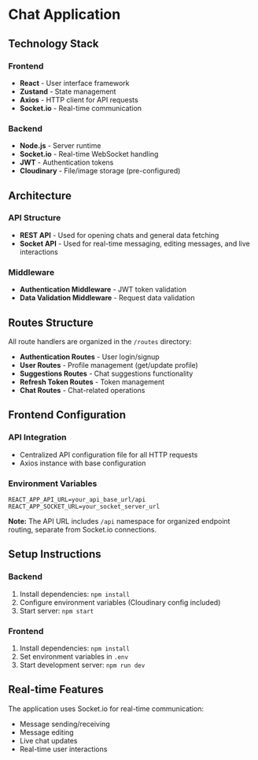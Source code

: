 # Chat Application

## Technology Stack

### Frontend
- **React** - User interface framework
- **Zustand** - State management
- **Axios** - HTTP client for API requests
- **Socket.io** - Real-time communication

### Backend
- **Node.js** - Server runtime
- **Socket.io** - Real-time WebSocket handling
- **JWT** - Authentication tokens
- **Cloudinary** - File/image storage (pre-configured)

## Architecture

### API Structure
- **REST API** - Used for opening chats and general data fetching
- **Socket API** - Used for real-time messaging, editing messages, and live interactions

### Middleware
- **Authentication Middleware** - JWT token validation
- **Data Validation Middleware** - Request data validation

## Routes Structure

All route handlers are organized in the `/routes` directory:

- **Authentication Routes** - User login/signup
- **User Routes** - Profile management (get/update profile)  
- **Suggestions Routes** - Chat suggestions functionality
- **Refresh Token Routes** - Token management
- **Chat Routes** - Chat-related operations

## Frontend Configuration

### API Integration
- Centralized API configuration file for all HTTP requests
- Axios instance with base configuration

### Environment Variables
```
REACT_APP_API_URL=your_api_base_url/api
REACT_APP_SOCKET_URL=your_socket_server_url
```

**Note:** The API URL includes `/api` namespace for organized endpoint routing, separate from Socket.io connections.

## Setup Instructions

### Backend
1. Install dependencies: `npm install`
2. Configure environment variables (Cloudinary config included)
3. Start server: `npm start`

### Frontend  
1. Install dependencies: `npm install`
2. Set environment variables in `.env`
3. Start development server: `npm run dev`

## Real-time Features

The application uses Socket.io for real-time communication:
- Message sending/receiving
- Message editing
- Live chat updates
- Real-time user interactions
